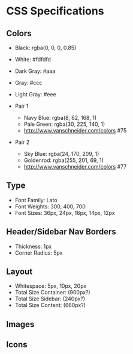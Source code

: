 # CSS Specifications

## Colors

* Black: rgba(0, 0, 0, 0.85)
* White: #fdfdfd

* Dark Gray: #aaa
* Gray: #ccc
* Light Gray: #eee

* Pair 1

  * Navy Blue: rgba(8, 62, 168, 1)
  * Pale Green: rgba(30, 225, 140, 1)
  * http://www.vanschneider.com/colors #75

* Pair 2
  * Sky Blue: rgba(24, 170, 209, 1)
  * Goldenrod: rgba(255, 201, 69, 1)
  * http://www.vanschneider.com/colors #77

## Type

* Font Family: Lato
* Font Weights: 300, 400, 700
* Font Sizes: 36px, 24px, 16px, 14px, 12px

## Header/Sidebar Nav Borders

* Thickness: 1px
* Corner Radius: 5px

## Layout

* Whitespace: 5px, 10px, 20px
* Total Size Container: (900px?)
* Total Size Sidebar: (240px?)
* Total Size Content: (660px?)

## Images

## Icons
